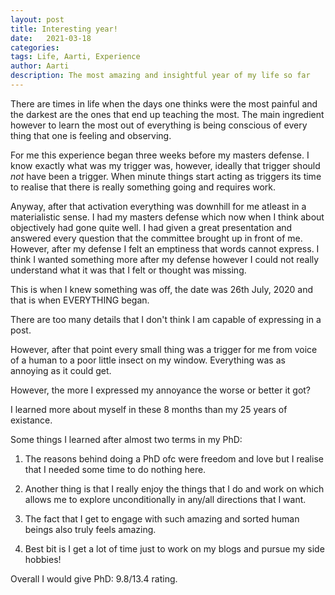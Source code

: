 ```yaml
---
layout: post
title: Interesting year!
date:   2021-03-18
categories:
tags: Life, Aarti, Experience
author: Aarti
description: The most amazing and insightful year of my life so far
---
```


<!--more-->

There are times in life when the days one thinks were the most painful 
and the darkest are the ones that end up teaching the most. 
The main ingredient however to learn the most out of everything is being 
conscious of every thing that one is feeling and observing. 
 

For me this experience began three weeks before my masters defense. 
I know exactly what was my trigger was, however, ideally that trigger 
should *not* have been a trigger. 
When minute things start acting as triggers its time to realise that 
there is really something going and requires work. 

Anyway, after that activation everything was downhill for me atleast in a 
materialistic sense. 
I had my masters defense which now when I think about objectively had gone 
quite well. 
I had given a great presentation and answered every question that the committee
brought up in front of me. 
However, after my defense I felt an emptiness that words cannot express. 
I think I wanted something more after my defense however I could not really
understand what it was that I felt or thought was missing. 

This is when I knew something was off, the date was 26th July, 2020 and that is 
when EVERYTHING began. 

There are too many details that I don't think I am capable of expressing in a post. 

However, after that point every small thing was a trigger for me from voice of a human 
to a poor little insect on my window. 
Everything was as annoying as it could get. 

However, the more I expressed my annoyance the worse or better it got?

I learned more about myself in these 8 months than my 25 years of existance. 

Some things I learned after almost two terms in my PhD:
1. The reasons behind doing a PhD ofc were freedom and love but I realise that I needed
some time to do nothing here. 

2. Another thing is that I really enjoy the things that I do and work on which allows me 
to explore unconditionally in any/all directions that I want. 

3. The fact that I get to engage with such amazing and sorted human beings also truly feels
amazing. 

4. Best bit is I get a lot of time just to work on my blogs and pursue my side hobbies!

Overall I would give PhD: 9.8/13.4 rating. 




